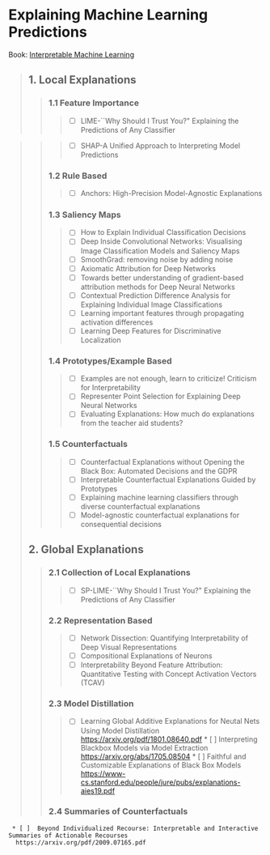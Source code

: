 # Explaining Machine Learning Predictions
Book: [Interpretable Machine Learning][1]
>## 1. Local Explanations
>>### 1.1 Feature Importance
>>>  * [ ] LIME-``Why Should I Trust You?" Explaining the Predictions of Any Classifier 

>>>  * [ ] SHAP-A Unified Approach to Interpreting Model Predictions
>>### 1.2 Rule Based
>>>  * [ ] Anchors: High-Precision Model-Agnostic Explanations   
>>### 1.3 Saliency Maps
>>>  * [ ] How to Explain Individual Classification Decisions   
>>>  * [ ] Deep Inside Convolutional Networks: Visualising Image Classification Models and Saliency Maps 
>>>  * [ ] SmoothGrad: removing noise by adding noise   
>>>  * [ ] Axiomatic Attribution for Deep Networks 
>>>  * [ ] Towards better understanding of gradient-based attribution methods for Deep Neural Networks   
>>>  * [ ] Contextual Prediction Difference Analysis for Explaining Individual Image Classifications 
>>>  * [ ] Learning important features through propagating activation differences   
>>>  * [ ] Learning Deep Features for Discriminative Localization   
>>### 1.4 Prototypes/Example Based
>>>  * [ ] Examples are not enough, learn to criticize! Criticism for Interpretability 
>>>  * [ ] Representer Point Selection for Explaining Deep Neural Networks 
>>>  * [ ] Evaluating Explanations: How much do explanations from the teacher aid students? 
>>### 1.5 Counterfactuals
>>>  * [ ] Counterfactual Explanations without Opening the Black Box: Automated Decisions and the GDPR 
>>>  * [ ] Interpretable Counterfactual Explanations Guided by Prototypes 
>>>  * [ ] Explaining machine learning classifiers through diverse counterfactual explanations 
>>>  * [ ] Model-agnostic counterfactual explanations for consequential decisions 
>## 2. Global Explanations
>>### 2.1 Collection of Local Explanations
>>>  * [ ] SP-LIME-``Why Should I Trust You?" Explaining the Predictions of Any Classifier
>>### 2.2 Representation Based
>>>  * [ ] Network Dissection: Quantifying Interpretability of Deep Visual Representations
>>>  * [ ] Compositional Explanations of Neurons
>>>  * [ ] Interpretability Beyond Feature Attribution: Quantitative Testing with Concept Activation Vectors (TCAV)
>>### 2.3 Model Distillation
>>>  * [ ] Learning Global Additive Explanations for Neutal Nets Using Model Distillation 
       https://arxiv.org/pdf/1801.08640.pdf
     * [ ] Interpreting Blackbox Models via Model Extraction
       https://arxiv.org/abs/1705.08504
     * [ ] Faithful and Customizable Explanations of Black Box Models
       https://www-cs.stanford.edu/people/jure/pubs/explanations-aies19.pdf
>>### 2.4 Summaries of Counterfactuals
     * [ ]  Beyond Individualized Recourse: Interpretable and Interactive Summaries of Actionable Recourses 
      https://arxiv.org/pdf/2009.07165.pdf
      
[1]:https://christophm.github.io/interpretable-ml-book/example-based.html






<!-- 1. Build inherently interpretable predictive models (e.g. Linear models, Decision Trees)

It certain settins, accuracy-interpretability trade offs may exist.
 
2. Explain pre-built models in a post-hoc manner (e.g. LIME, Teacher-student)


If you can build an interpretable model which is also adequately accurate for your setting, DI IT!


Otherwise, post hoc explanations come to the rescure!


What is an Explanation?

Defination: Interpretable description of the model behavior
Faithful: 
 :

Global explanation may be too complicated 
Defination: Interpretable description of the model behavior in a target neighborhood


Local Explanations vs. Global explanations
1. Explain individual predictions                                                 vs      explain complete behavior of the model 
2. Help unearth biases in the local neighborhood of a given instance              vs      Help shed light on big picture biases affeting larger subgroups
3. Help vet if individual predictions are being made for the right reasons        vs      Help vet if the model, at a high level, is suitable for deployment.


Feature Importances:
    LIME:
    SHAP:Shapley Values as Importabce 

Relu based:
     Anchors: Sufficient Conditions -->
